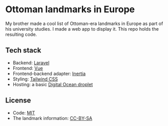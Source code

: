 # Ottoman landmarks in Europe

My brother made a cool list of Ottoman-era landmarks in Europe as part of his university studies.
I made a web app to display it.
This repo holds the resulting code.

## Tech stack

- Backend: [Laravel](https://laravel.com/)
- Frontend: [Vue](https://vuejs.org/)
- Frontend-backend adapter: [Inertia](https://inertiajs.com/)
- Styling: [Tailwind CSS](https://tailwindcss.com/)
- Hosting: a basic [Digital Ocean droplet](https://www.digitalocean.com/products/droplets)

## License

- Code: [MIT](https://mit-license.org/)
- The landmark information: [CC-BY-SA](https://creativecommons.org/licenses/by-sa/4.0/)
